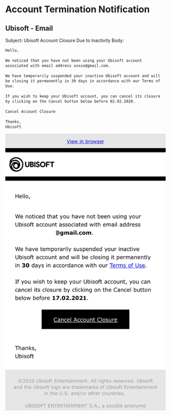 # Account Termination Notification

## Ubisoft - Email
Subject: Ubisoft Account Closure Due to Inactivity
Body:

```text
Hello,

We noticed that you have not been using your Ubisoft account associated with email address xxxxx@gmail.com. 

We have temporarily suspended your inactive Ubisoft account and will be closing it permanently in 30 days in accordance with our Terms of Use. 

If you wish to keep your Ubisoft account, you can cancel its closure by clicking on the Cancel button below before 02.02.2020.

Cancel Account Closure

Thanks, 
Ubisoft
```

![Screenshot of the email above](./img/UBISOFT_01.png)
